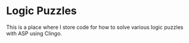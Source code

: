 # Logic Puzzles

This is a place where I store code for how to solve various logic puzzles with ASP using Clingo.
